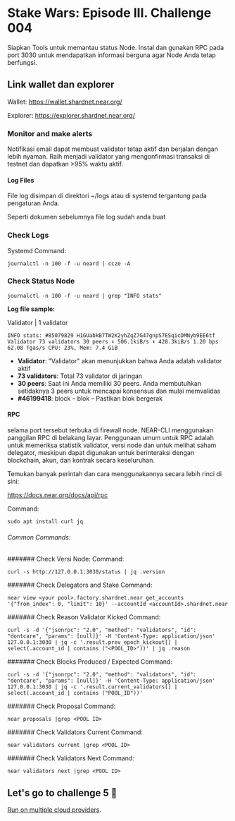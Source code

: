 # Stake Wars: Episode III. Challenge 004

Siapkan Tools untuk memantau status Node. Instal dan gunakan RPC pada port 3030 untuk mendapatkan informasi berguna agar Node Anda tetap berfungsi.

## Link wallet dan explorer

Wallet: https://wallet.shardnet.near.org/

Explorer: https://explorer.shardnet.near.org/ 


### Monitor and make alerts 

Notifikasi email dapat membuat validator tetap aktif dan berjalan dengan lebih nyaman. Raih menjadi validator yang mengonfirmasi transaksi di testnet dan dapatkan >95% waktu aktif.

#### Log Files
File log disimpan di direktori ~/logs atau di systemd tergantung pada pengaturan Anda.

Seperti dokumen sebelumnya file log sudah anda buat

### Check Logs
Systemd Command:
```
journalctl -n 100 -f -u neard | ccze -A
```
### Check Status Node
````
journalctl -n 100 -f -u neard | grep "INFO stats"
````
**Log file sample:**

Validator | 1 validator

```
INFO stats: #85079829 H1GUabkB7TW2K2yhZqZ7G47gnpS7ESqicDMNyb9EE6tf Validator 73 validators 30 peers ⬇ 506.1kiB/s ⬆ 428.3kiB/s 1.20 bps 62.08 Tgas/s CPU: 23%, Mem: 7.4 GiB
```

* **Validator**: "Validator" akan menunjukkan bahwa Anda adalah validator aktif
* **73 validators**: Total 73 validator di jaringan
* **30 peers**: Saat ini Anda memiliki 30 peers. Anda membutuhkan setidaknya 3 peers untuk mencapai konsensus dan mulai memvalidas
* **#46199418**: block – blok – Pastikan blok bergerak

#### RPC
selama port tersebut terbuka di firewall node. NEAR-CLI menggunakan panggilan RPC di belakang layar. Penggunaan umum untuk RPC adalah untuk memeriksa statistik validator, versi node dan untuk melihat saham delegator, meskipun dapat digunakan untuk berinteraksi dengan blockchain, akun, dan kontrak secara keseluruhan.

Temukan banyak perintah dan cara menggunakannya secara lebih rinci di sini:

https://docs.near.org/docs/api/rpc



Command:
```
sudo apt install curl jq
```
###### Common Commands:
####### Check Versi Node:
Command:
```
curl -s http://127.0.0.1:3030/status | jq .version
```
####### Check Delegators and Stake
Command:
```
near view <your pool>.factory.shardnet.near get_accounts '{"from_index": 0, "limit": 10}' --accountId <accountId>.shardnet.near
```
####### Check Reason Validator Kicked
Command:
```
curl -s -d '{"jsonrpc": "2.0", "method": "validators", "id": "dontcare", "params": [null]}' -H 'Content-Type: application/json' 127.0.0.1:3030 | jq -c '.result.prev_epoch_kickout[] | select(.account_id | contains ("<POOL_ID>"))' | jq .reason
```
####### Check Blocks Produced / Expected
Command:
```
curl -s -d '{"jsonrpc": "2.0", "method": "validators", "id": "dontcare", "params": [null]}' -H 'Content-Type: application/json' 127.0.0.1:3030 | jq -c '.result.current_validators[] | select(.account_id | contains ("POOL_ID"))'
```
####### Check Proposal
Command:
````
near proposals |grep <POOL ID>
````
####### Check Validators Current
Command:
````
near validators current |grep <POOL ID>
````
####### Check Validators Next
Command:
````
near validators next |grep <POOL ID>
````

## Let's go to challenge 5 🚀
[Run on multiple cloud providers](./Halaman_5.md).
